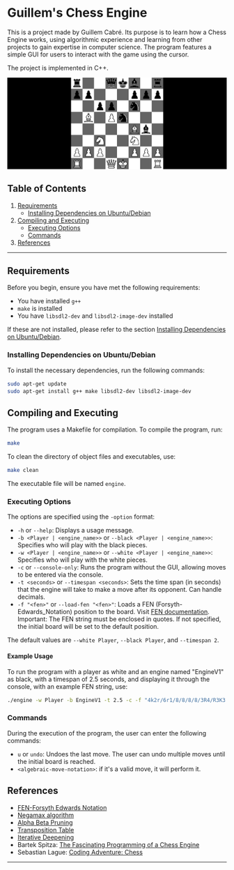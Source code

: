 # Guillem's Chess Engine

This is a project made by Guillem Cabré. Its purpose is to learn how a Chess Engine works, using algorithmic experience and learning from other projects to gain expertise in computer science. The program features a simple GUI for users to interact with the game using the cursor.

The project is implemented in C++.

![Intro Image](https://github.com/Willyllem88/images/blob/main/intro.png)

## Table of Contents

1. [Requirements](#requirements)
    - [Installing Dependencies on Ubuntu/Debian](#installing-dependencies-on-ubuntudebian)
2. [Compiling and Executing](#compiling-and-executing)
    - [Executing Options](#executing-options)
    - [Commands](#commands)
3. [References](#references)

---

## Requirements

Before you begin, ensure you have met the following requirements:
* You have installed `g++`
* `make` is installed
* You have `libsdl2-dev` and `libsdl2-image-dev` installed

If these are not installed, please refer to the section [Installing Dependencies on Ubuntu/Debian](#installing-dependencies-on-ubuntudebian).

### Installing Dependencies on Ubuntu/Debian

To install the necessary dependencies, run the following commands:

```sh
sudo apt-get update
sudo apt-get install g++ make libsdl2-dev libsdl2-image-dev
```

## Compiling and Executing

The program uses a Makefile for compilation. To compile the program, run:

```sh
make
```

To clean the directory of object files and executables, use:

```sh
make clean
```

The executable file will be named `engine`.

### Executing Options

The options are specified using the `-option` format:
* `-h` or `--help`: Displays a usage message.
* `-b <Player | <engine_name>>` or `--black <Player | <engine_name>>`: Specifies who will play with the black pieces.
* `-w <Player | <engine_name>>` or `--white <Player | <engine_name>>`: Specifies who will play with the white pieces.
* `-c` or `--console-only`: Runs the program without the GUI, allowing moves to be entered via the console.
* `-t <seconds>` or `--timespan <seconds>`: Sets the time span (in seconds) that the engine will take to make a move after its opponent. Can handle decimals.
* `-f "<fen>"` or `--load-fen "<fen>"`: Loads a FEN (Forsyth-Edwards_Notation) position to the board. Visit [FEN documentation](https://www.chess.com/terms/fen-chess). Important: The FEN string must be enclosed in quotes. If not specified, the initial board will be set to the default position.

The default values are `--white Player`, `--black Player`, and `--timespan 2`.

#### Example Usage

To run the program with a player as white and an engine named "EngineV1" as black, with a timespan of 2.5 seconds, and displaying it through the console, with an example FEN string, use:

```sh
./engine -w Player -b EngineV1 -t 2.5 -c -f "4k2r/6r1/8/8/8/8/3R4/R3K3 w Qk - 0 1"
```

### Commands

During the execution of the program, the user can enter the following commands:
* `u` or `undo`: Undoes the last move. The user can undo multiple moves until the initial board is reached.
* `<algebraic-move-notation>`: if it's a valid move, it will perform it.

## References

* [FEN-Forsyth Edwards Notation](https://en.wikipedia.org/wiki/Forsyth%E2%80%93Edwards_Notation)
* [Negamax algorithm](https://www.chessprogramming.org/Negamax)
* [Alpha Beta Pruning](https://www.chessprogramming.org/Alpha-Beta)
* [Transposition Table](https://en.wikipedia.org/wiki/Transposition_table)
* [Iterative Deepening](https://en.wikipedia.org/wiki/Iterative_deepening_depth-first_search)
* Bartek Spitza: [The Fascinating Programming of a Chess Engine](https://youtu.be/w4FFX_otR-4?si=0K_oibyMV4wW9HrT)
* Sebastian Lague: [Coding Adventure: Chess](https://youtu.be/U4ogK0MIzqk?si=jJONHwy9YOQYsrb2)

---